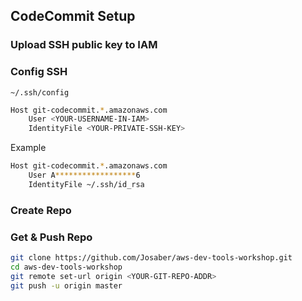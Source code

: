 ## CodeCommit Setup

### Upload SSH public key to IAM

### Config SSH

`~/.ssh/config`

```bash
Host git-codecommit.*.amazonaws.com
    User <YOUR-USERNAME-IN-IAM>
    IdentityFile <YOUR-PRIVATE-SSH-KEY>
```

Example

```bash
Host git-codecommit.*.amazonaws.com
    User A******************6
    IdentityFile ~/.ssh/id_rsa
```

### Create Repo

### Get & Push Repo

```bash
git clone https://github.com/Josaber/aws-dev-tools-workshop.git
cd aws-dev-tools-workshop
git remote set-url origin <YOUR-GIT-REPO-ADDR>
git push -u origin master
```
